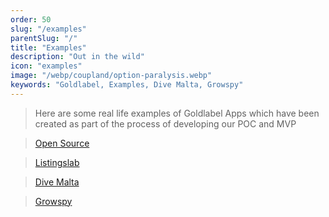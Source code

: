```yaml
---
order: 50
slug: "/examples"
parentSlug: "/"
title: "Examples"
description: "Out in the wild"
icon: "examples"
image: "/webp/coupland/option-paralysis.webp"
keywords: "Goldlabel, Examples, Dive Malta, Growspy"
---
```

> Here are some real life examples of Goldlabel Apps which have been created as part of the process of developing our POC and MVP

> [Open Source](https://free.goldlabel.pro/)

> [Listingslab](https://listingslab.com/)

> [Dive Malta](https://divemalta.app/)

> [Growspy](https://growspy.app/)
